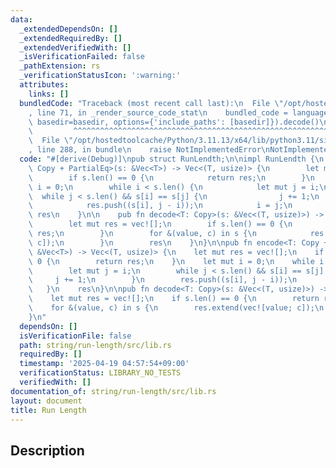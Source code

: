 ```yaml
---
data:
  _extendedDependsOn: []
  _extendedRequiredBy: []
  _extendedVerifiedWith: []
  _isVerificationFailed: false
  _pathExtension: rs
  _verificationStatusIcon: ':warning:'
  attributes:
    links: []
  bundledCode: "Traceback (most recent call last):\n  File \"/opt/hostedtoolcache/Python/3.11.13/x64/lib/python3.11/site-packages/onlinejudge_verify/documentation/build.py\"\
    , line 71, in _render_source_code_stat\n    bundled_code = language.bundle(stat.path,\
    \ basedir=basedir, options={'include_paths': [basedir]}).decode()\n          \
    \         ^^^^^^^^^^^^^^^^^^^^^^^^^^^^^^^^^^^^^^^^^^^^^^^^^^^^^^^^^^^^^^^^^^^^^^^^^^^^^^^^^\n\
    \  File \"/opt/hostedtoolcache/Python/3.11.13/x64/lib/python3.11/site-packages/onlinejudge_verify/languages/rust.py\"\
    , line 288, in bundle\n    raise NotImplementedError\nNotImplementedError\n"
  code: "#[derive(Debug)]\npub struct RunLendth;\n\nimpl RunLendth {\n    pub fn encode<T:\
    \ Copy + PartialEq>(s: &Vec<T>) -> Vec<(T, usize)> {\n        let mut res = vec![];\n\
    \        if s.len() == 0 {\n            return res;\n        }\n        let mut\
    \ i = 0;\n        while i < s.len() {\n            let mut j = i;\n          \
    \  while j < s.len() && s[i] == s[j] {\n                j += 1;\n            }\n\
    \            res.push((s[i], j - i));\n            i = j;\n        }\n       \
    \ res\n    }\n\n    pub fn decode<T: Copy>(s: &Vec<(T, usize)>) -> Vec<T> {\n\
    \        let mut res = vec![];\n        if s.len() == 0 {\n            return\
    \ res;\n        }\n        for &(value, c) in s {\n            res.extend(vec![value;\
    \ c]);\n        }\n        res\n    }\n}\n\npub fn encode<T: Copy + PartialEq>(s:\
    \ &Vec<T>) -> Vec<(T, usize)> {\n    let mut res = vec![];\n    if s.len() ==\
    \ 0 {\n        return res;\n    }\n    let mut i = 0;\n    while i < s.len() {\n\
    \        let mut j = i;\n        while j < s.len() && s[i] == s[j] {\n       \
    \     j += 1;\n        }\n        res.push((s[i], j - i));\n        i = j;\n \
    \   }\n    res\n}\n\npub fn decode<T: Copy>(s: &Vec<(T, usize)>) -> Vec<T> {\n\
    \    let mut res = vec![];\n    if s.len() == 0 {\n        return res;\n    }\n\
    \    for &(value, c) in s {\n        res.extend(vec![value; c]);\n    }\n    res\n\
    }\n"
  dependsOn: []
  isVerificationFile: false
  path: string/run-length/src/lib.rs
  requiredBy: []
  timestamp: '2025-04-19 04:57:54+09:00'
  verificationStatus: LIBRARY_NO_TESTS
  verifiedWith: []
documentation_of: string/run-length/src/lib.rs
layout: document
title: Run Length
---
```


## Description

